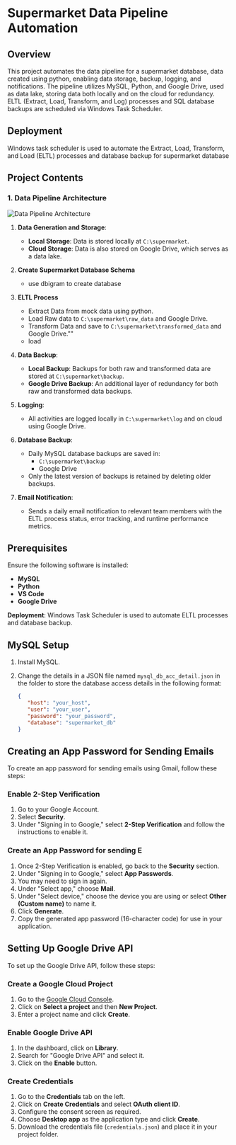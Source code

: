 # Supermarket Data Pipeline Automation

## Overview

This project automates the data pipeline for a supermarket database, data created using python, enabling data storage, backup, logging, and notifications. The pipeline utilizes MySQL, Python, and Google Drive, used as data lake, storing data both locally and on the cloud for redundancy. ELTL (Extract, Load, Transform, and Log) processes and SQL database backups are scheduled via Windows Task Scheduler.

## Deployment
   Windows task scheduler is used to automate the Extract, Load, Transform, and Load (ELTL) processes and database backup for supermarket database

## Project Contents

### 1. Data Pipeline Architecture
![Data Pipeline Architecture](./data_pipeline_architecture.png) <!-- Replace with your relative image path -->

1. **Data Generation and Storage**:
   - **Local Storage**: Data is stored locally at `C:\supermarket`.
   - **Cloud Storage**: Data is also stored on Google Drive, which serves as a data lake.

2. **Create Supermarket Database Schema**
   - use dbigram to create database
2. **ELTL Process**
   - Extract Data from mock data using python. 
   - Load Raw data to `C:\supermarket\raw_data` and Google Drive.
   - Transform Data and save to `C:\supermarket\transformed_data` and Google Drive.""
   - load
2. **Data Backup**:
   - **Local Backup**: Backups for both raw and transformed data are stored at `C:\supermarket\backup`.
   - **Google Drive Backup**: An additional layer of redundancy for both raw and transformed data backups.

3. **Logging**:
   - All activities are logged locally in `C:\supermarket\log` and on cloud using Google Drive.

4. **Database Backup**:
   - Daily MySQL database backups are saved in:
     - `C:\supermarket\backup`
     -  Google Drive
   - Only the latest version of backups is retained by deleting older backups.

5. **Email Notification**:
   - Sends a daily email notification to relevant team members with the ELTL process status, error tracking, and runtime performance metrics.


## Prerequisites

Ensure the following software is installed:

- **MySQL**
- **Python** 
- **VS Code**
- **Google Drive**

**Deployment**: Windows Task Scheduler is used to automate ELTL processes and database backup.

## MySQL Setup

1. Install MySQL.
2. Change the details in a JSON file named `mysql_db_acc_detail.json` in the folder to store the database access details in the following format:

   ```json
   {
      "host": "your_host",
      "user": "your_user",
      "password": "your_password",
      "database": "supermarket_db"
   }
## Creating an App Password for Sending Emails

To create an app password for sending emails using Gmail, follow these steps:

### Enable 2-Step Verification

1. Go to your Google Account.
2. Select **Security**.
3. Under "Signing in to Google," select **2-Step Verification** and follow the instructions to enable it.

### Create an App Password for sending E

1. Once 2-Step Verification is enabled, go back to the **Security** section.
2. Under "Signing in to Google," select **App Passwords**.
3. You may need to sign in again.
4. Under "Select app," choose **Mail**.
5. Under "Select device," choose the device you are using or select **Other (Custom name)** to name it.
6. Click **Generate**.
7. Copy the generated app password (16-character code) for use in your application.

## Setting Up Google Drive API

To set up the Google Drive API, follow these steps:

### Create a Google Cloud Project

1. Go to the [Google Cloud Console](https://console.cloud.google.com/).
2. Click on **Select a project** and then **New Project**.
3. Enter a project name and click **Create**.

### Enable Google Drive API

1. In the dashboard, click on **Library**.
2. Search for "Google Drive API" and select it.
3. Click on the **Enable** button.

### Create Credentials

1. Go to the **Credentials** tab on the left.
2. Click on **Create Credentials** and select **OAuth client ID**.
3. Configure the consent screen as required.
4. Choose **Desktop app** as the application type and click **Create**.
5. Download the credentials file (`credentials.json`) and place it in your project folder.


